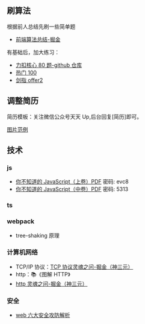 ## 刷算法

根据前人总结先刷一些简单题
- [前端算法总结-掘金](https://juejin.cn/post/6900698814093459463)

有基础后，加大练习：

- [力扣核心 80 题-github 仓库](https://github.com/Chocolate1999/leetcode-javascript)
- [热门 100](https://leetcode.cn/problem-list/2cktkvj/)
- [剑指 offer2](https://leetcode.cn/problem-list/xb9nqhhg/)

## 调整简历

简历模板：关注微信公众号天天 Up,后台回复[简历]即可。

[图片范例](https://p1-juejin.byteimg.com/tos-cn-i-k3u1fbpfcp/2521866c3f014068a5eed4eedd77198d~tplv-k3u1fbpfcp-zoom-in-crop-mark:4536:0:0:0.image?)

## 技术

### js

- [你不知道的 JavaScript（上卷）PDF](https://pan.baidu.com/s/1I-1bl1TvVkua9ZyqAn_H4g) 密码: evc8
- [你不知道的 JavaScript（中卷）PDF](https://pan.baidu.com/s/1cz9zu2nVU-UjHuTwfMKJaA) 密码: 5313

### ts

### webpack

- tree-shaking 原理

### 计算机网络

- TCP/IP 协议：[TCP 协议灵魂之问-掘金（神三元）](https://juejin.cn/post/6844904070889603085)
- http：📚《图解 HTTP》
- [http 灵魂之问-掘金（神三元）](https://juejin.cn/post/6844904100035821575)

### 安全

- [web 六大安全攻防解析](https://juejin.cn/post/6844903772930441230)
